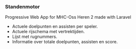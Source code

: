 ### Standenmotor

Progressive Web App for MHC-Oss Heren 2 made with Laravel

- Actuele doelpunten en assisten per speler.
- Actuele rijschema met vertrektijden.
- Lijst met rugnummers.
- Informatie over totale doelpunten, assisten en score.